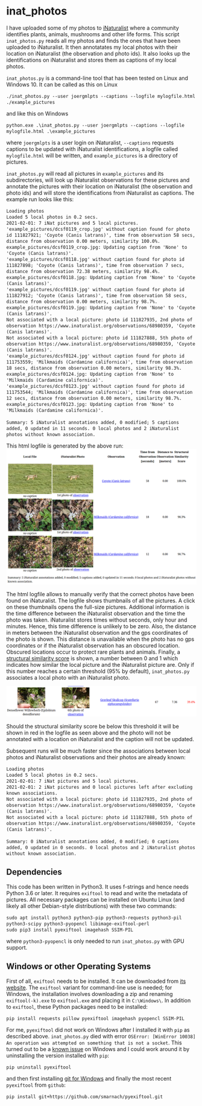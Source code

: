 # inat_photos

I have uploaded some of my photos to [iNaturalist](https://www.inaturalist.org) where a community identifies plants, animals, mushrooms and other life forms. This script `inat_photos.py` reads all my photos and finds the ones that have been uploaded to iNaturalist. It then annotatates my local photos with their location on iNaturalist (the observation and photo ids). It also looks up the identifications on iNaturalist and stores them as captions of my local photos.

`inat_photos.py` is a command-line tool that has been tested on Linux and Windows 10. It can be called as this on Linux

```
./inat_photos.py --user joergmlpts --captions --logfile mylogfile.html ./example_pictures
```

and like this on Windows

```
python.exe .\inat_photos.py --user joergmlpts --captions --logfile mylogfile.html .\example_pictures
```

where `joergmlpts` is a user login on iNaturalist, `--captions` requests captions to be updated with iNaturalist identifications, a logfile called `mylogfile.html` will be written, and `example_pictures` is a directory of pictures.

`inat_photos.py` will read all pictures in `example_pictures` and its subdirectories, will look up iNaturalist observations for these pictures and annotate the pictures with their location on iNaturalist (the observation and photo ids) and will store the identifications from iNaturalist as captions. The example run looks like this:

```
Loading photos 
Loaded 5 local photos in 0.2 secs.
2021-02-01: 7 iNat pictures and 5 local pictures.
'example_pictures/dcsf0119_crop.jpg' without caption found for photo id 111827921; 'Coyote (Canis latrans)', time from observation 58 secs, distance from observation 0.00 meters, similarity 100.0%.
example_pictures/dcsf0119_crop.jpg: Updating caption from 'None' to 'Coyote (Canis latrans)'.
'example_pictures/dcsf0118.jpg' without caption found for photo id 111827898; 'Coyote (Canis latrans)', time from observation 7 secs, distance from observation 72.38 meters, similarity 98.4%.
example_pictures/dcsf0118.jpg: Updating caption from 'None' to 'Coyote (Canis latrans)'.
'example_pictures/dcsf0119.jpg' without caption found for photo id 111827912; 'Coyote (Canis latrans)', time from observation 58 secs, distance from observation 0.00 meters, similarity 98.7%.
example_pictures/dcsf0119.jpg: Updating caption from 'None' to 'Coyote (Canis latrans)'.
Not associated with a local picture: photo id 111827935, 2nd photo of observation https://www.inaturalist.org/observations/68980359, 'Coyote (Canis latrans)'.
Not associated with a local picture: photo id 111827888, 5th photo of observation https://www.inaturalist.org/observations/68980359, 'Coyote (Canis latrans)'.
'example_pictures/dcsf0124.jpg' without caption found for photo id 111753559; 'Milkmaids (Cardamine californica)', time from observation 18 secs, distance from observation 0.00 meters, similarity 98.3%.
example_pictures/dcsf0124.jpg: Updating caption from 'None' to 'Milkmaids (Cardamine californica)'.
'example_pictures/dcsf0123.jpg' without caption found for photo id 111753544; 'Milkmaids (Cardamine californica)', time from observation 12 secs, distance from observation 0.00 meters, similarity 98.7%.
example_pictures/dcsf0123.jpg: Updating caption from 'None' to 'Milkmaids (Cardamine californica)'.

Summary: 5 iNaturalist annotations added, 0 modified; 5 captions added, 0 updated in 11 seconds. 0 local photos and 2 iNaturalist photos without known association.
```

This html logfile is generated by the above run:
![logfile](/images/logfile_successful_associations.png)

The html logfile allows to manually verify that the correct photos have been found on iNaturalist. The logfile shows thumbnails of all the pictures. A click on these thumbnails opens the full-size pictures. Additional information is the time difference between the iNaturalist observation and the time the photo was taken. iNaturalist stores times without seconds, only hour and minutes. Hence, this time difference is unlikely to be zero. Also, the distance in meters between the iNaturalist observation and the gps coordinates of the photo is shown. This distance is unavailable when the photo has no gps coordinates or if the iNaturalist observation has an obscured location. Obscured locations occur to protect rare plants and animals. Finally, a [structural similarity score](https://en.wikipedia.org/wiki/Structural_similarity) is shown, a number between 0 and 1 which indicates how similar the local picture and the iNaturalist picture are. Only if this number reaches a certain threshold (95% by default), `inat_photos.py` associates a local photo with an iNaturalist photo.

![logfile](/images/logfile_bad_association.png)

Should the structural similarity score be below this threshold it will be shown in red in the logfile as seen above and the photo will not be annotated with a location on iNaturalist and the caption will not be updated.

Subsequent runs will be much faster since the associations between local photos and iNaturalist observations and their photos are already known:

```
Loading photos 
Loaded 5 local photos in 0.2 secs.
2021-02-01: 7 iNat pictures and 5 local pictures.
2021-02-01: 2 iNat pictures and 0 local pictures left after excluding known associations.
Not associated with a local picture: photo id 111827935, 2nd photo of observation https://www.inaturalist.org/observations/68980359, 'Coyote (Canis latrans)'.
Not associated with a local picture: photo id 111827888, 5th photo of observation https://www.inaturalist.org/observations/68980359, 'Coyote (Canis latrans)'.

Summary: 0 iNaturalist annotations added, 0 modified; 0 captions added, 0 updated in 0 seconds. 0 local photos and 2 iNaturalist photos without known association.
```

## Dependencies

This code has been written in Python3. It uses f-strings and hence needs Python 3.6 or later. It requires `exiftool` to read and write the metadata of pictures. All necessary packages can be installed on Ubuntu Linux (and likely all other Debian-style distributions) with these two commands:

```
sudo apt install python3 python3-pip python3-requests python3-pil python3-scipy python3-pyopencl libimage-exiftool-perl
sudo pip3 install pyexiftool imagehash SSIM-PIL
```

where `python3-pyopencl` is only needed to run `inat_photos.py` with GPU support.

## Windows or other Operating Systems

First of all, `exiftool` needs to be installed. It can be downloaded from [its website](https://exiftool.org/). The `exiftool` variant for command-line use is needed; for Windows, the installation involves downloading a zip and renaming `exiftool(-k).exe` to `exiftool.exe` and placing it in `C:\Windows\`. In addition to `exiftool`, these Python packages need to be installed:

```
pip install requests pillow pyexiftool imagehash pyopencl SSIM-PIL
```

For me, `pyexiftool` did not work on Windows after I installed it with `pip` as described above. `inat_photos.py` died with error `OSError: [WinError 10038] An operation was attempted on something that is not a socket`. This turned out to be a [known issue](https://github.com/smarnach/pyexiftool/issues/26) on Windows and I could work around it by uninstalling the version installed with `pip`:

```
pip uninstall pyexiftool
```

and then first installing [git for Windows](https://gitforwindows.org/) and finally the most recent `pyexiftool` from `github`:

```
pip install git+https://github.com/smarnach/pyexiftool.git
```
